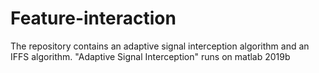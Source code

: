 # Feature-interaction
The repository contains an adaptive signal interception algorithm and an IFFS algorithm.
"Adaptive Signal Interception" runs on matlab 2019b
